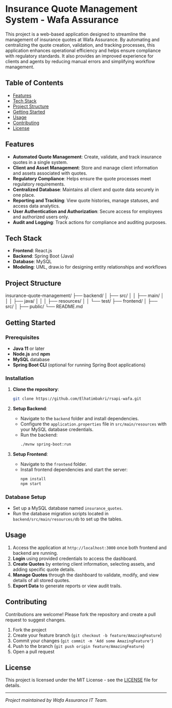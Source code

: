 # Insurance Quote Management System - Wafa Assurance

This project is a web-based application designed to streamline the management of insurance quotes at Wafa Assurance. By automating and centralizing the quote creation, validation, and tracking processes, this application enhances operational efficiency and helps ensure compliance with regulatory standards. It also provides an improved experience for clients and agents by reducing manual errors and simplifying workflow management.

## Table of Contents
- [Features](#features)
- [Tech Stack](#tech-stack)
- [Project Structure](#project-structure)
- [Getting Started](#getting-started)
- [Usage](#usage)
- [Contributing](#contributing)
- [License](#license)

## Features
- **Automated Quote Management**: Create, validate, and track insurance quotes in a single system.
- **Client and Asset Management**: Store and manage client information and assets associated with quotes.
- **Regulatory Compliance**: Helps ensure the quote processes meet regulatory requirements.
- **Centralized Database**: Maintains all client and quote data securely in one place.
- **Reporting and Tracking**: View quote histories, manage statuses, and access data analytics.
- **User Authentication and Authorization**: Secure access for employees and authorized users only.
- **Audit and Logging**: Track actions for compliance and auditing purposes.

## Tech Stack
- **Frontend**: React.js
- **Backend**: Spring Boot (Java)
- **Database**: MySQL
- **Modeling**: UML, draw.io for designing entity relationships and workflows

## Project Structure
insurance-quote-management/ ├── backend/ │ ├── src/ │ │ ├── main/ │ │ │ ├── java/ │ │ │ ├── resources/ │ │ └── test/ ├── frontend/ │ ├── src/ │ ├── public/ └── README.md


## Getting Started

### Prerequisites
- **Java 11** or later
- **Node.js** and **npm**
- **MySQL** database
- **Spring Boot CLI** (optional for running Spring Boot applications)

### Installation

1. **Clone the repository**:
    ```bash
    git clone https://github.com/Elhatimbakri/rsapi-wafa.git
    ```

2. **Setup Backend**:
    - Navigate to the `backend` folder and install dependencies.
    - Configure the `application.properties` file in `src/main/resources` with your MySQL database credentials.
    - Run the backend:
      ```bash
      ./mvnw spring-boot:run
      ```

3. **Setup Frontend**:
    - Navigate to the `frontend` folder.
    - Install frontend dependencies and start the server:
      ```bash
      npm install
      npm start
      ```

### Database Setup
- Set up a MySQL database named `insurance_quotes`.
- Run the database migration scripts located in `backend/src/main/resources/db` to set up the tables.

## Usage
1. Access the application at `http://localhost:3000` once both frontend and backend are running.
2. **Login** using provided credentials to access the dashboard.
3. **Create Quotes** by entering client information, selecting assets, and adding specific quote details.
4. **Manage Quotes** through the dashboard to validate, modify, and view details of all stored quotes.
5. **Export Data** to generate reports or view audit trails.

## Contributing
Contributions are welcome! Please fork the repository and create a pull request to suggest changes.

1. Fork the project
2. Create your feature branch (`git checkout -b feature/AmazingFeature`)
3. Commit your changes (`git commit -m 'Add some AmazingFeature'`)
4. Push to the branch (`git push origin feature/AmazingFeature`)
5. Open a pull request

## License
This project is licensed under the MIT License - see the [LICENSE](LICENSE) file for details.

---

*Project maintained by Wafa Assurance IT Team.* 

